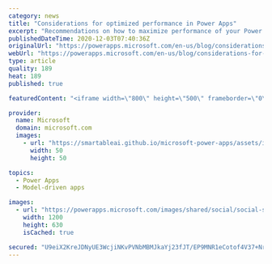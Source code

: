 ```yaml
---
category: news
title: "Considerations for optimized performance in Power Apps"
excerpt: "Recommendations on how to maximize performance of your Power Apps "
publishedDateTime: 2020-12-03T07:40:36Z
originalUrl: "https://powerapps.microsoft.com/en-us/blog/considerations-for-optimized-performance-in-power-apps/"
webUrl: "https://powerapps.microsoft.com/en-us/blog/considerations-for-optimized-performance-in-power-apps/"
type: article
quality: 189
heat: 189
published: true

featuredContent: "<iframe width=\"800\" height=\"500\" frameborder=\"0\" src=\"https://www.youtube.com/embed/jcKoqC9Vfmo\" allow=\"accelerometer; autoplay; encrypted-media; gyroscope; picture-in-picture\" allowfullscreen></iframe>"

provider:
  name: Microsoft
  domain: microsoft.com
  images:
    - url: "https://smartableai.github.io/microsoft-power-apps/assets/images/organizations/microsoft.com-50x50.jpg"
      width: 50
      height: 50

topics:
  - Power Apps
  - Model-driven apps

images:
  - url: "https://powerapps.microsoft.com/images/shared/social/social-share-post-ignite.png"
    width: 1200
    height: 630
    isCached: true

secured: "U9eiX2KreJDNyUE3WcjiNKvPVNbMBMJkaYj23fJT/EP9MNR1eCotof4V37+NrgPKty5NunmjYwBKr/Kr3pjEfBhN2mKEPX92HRO5l86cpIXKKgGTA8rhnI9PxSSsjFObQeNUY4rWJQwgxRaJ8y6X23RQjj0JPSHP7HGKWXA0X4fA5f1gaPXp/U7L48pg1x/r2IrRZC9eNQTsAXYJXpKcFMH11TDv/9ORZ5Ks4v1yfRw06+pa8wI2m/rTshJ79I8wIlBILVbogcpeh5GGPBSuU0g9q4NjBVNEvoM/BcfQZkYJTEfsrzlpsdv7JMY2bw8qc/8xHeENJmCndIkKB9n6azoYTQp+omarA1PlrEZQT92hop/kAhmnFDuexJLj1o3wpXGcniHKPSssYV3HspH9aCOe2JpSjpJ/Knx0YXM07bDk1auVBdn76GyydMdeBv0FoKIfy/9CyMH8ejnY0kVGpQ==;8Sc8IraviPIwZhDDHfoVsQ=="
---
```


